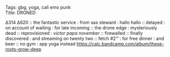 Tags: gbg, yoga, cali emo punk  
Title: DRONED    
  
∆314 ∆620 :: the fantastic service : from sas steward : hallo hallo :: delayed : on account of waiting : for late incoming :: the drone edge : mysteriously dead :: reprovisioned : _victor papa november_ :: firewalled :: finally discovered : and streaming on twenty two :: fetch #2™ : for free dinner : and beer :: no gym : app yoga instead
<https://calc.bandcamp.com/album/these-roots-grow-deep>  